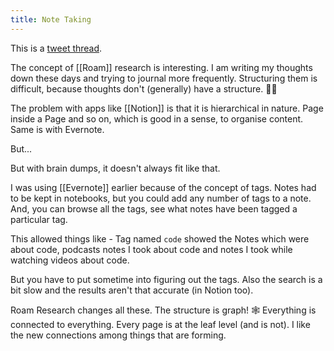 ```yaml
---
title: Note Taking
---
```


This is a [tweet thread](https://twitter.com/aravindballa/status/1216286466302607360?s=21).

The concept of [[Roam]] research is interesting. I am writing my thoughts down these days and trying to journal more frequently. Structuring them is difficult, because thoughts don't (generally) have a structure. 📓💭

The problem with apps like [[Notion]] is that it is hierarchical in nature. Page inside a Page and so on, which is good in a sense, to organise content. Same is with Evernote.

But...

But with brain dumps, it doesn't always fit like that.

I was using [[Evernote]] earlier because of the concept of tags. Notes had to be kept in notebooks, but you could add any number of tags to a note. And, you can browse all the tags, see what notes have been tagged a particular tag.

This allowed things like - Tag named `code` showed the Notes which were about code, podcasts notes I took about code and notes I took while watching videos about code.

But you have to put sometime into figuring out the tags. Also the search is a bit slow and the results aren't that accurate (in Notion too).

Roam Research changes all these. The structure is graph! 🕸 Everything is connected to everything. <span class="highlight">Every page is at the leaf level (and is not)</span>. I like the new connections among things that are forming.
